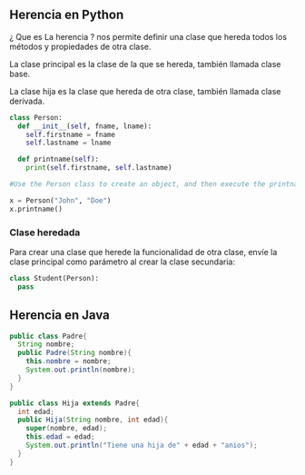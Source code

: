 ## Herencia en Python

¿ Que es La herencia ? nos permite definir una clase que hereda todos los métodos y propiedades de otra clase.

La clase principal es la clase de la que se hereda, también llamada clase base.

La clase hija es la clase que hereda de otra clase, también llamada clase derivada.

```python
class Person:
  def __init__(self, fname, lname):
    self.firstname = fname
    self.lastname = lname

  def printname(self):
    print(self.firstname, self.lastname)

#Use the Person class to create an object, and then execute the printname method:

x = Person("John", "Doe")
x.printname()
```	

### Clase heredada

Para crear una clase que herede la funcionalidad de otra clase, envíe la clase principal como parámetro al crear la clase secundaria:

```python
class Student(Person):
  pass
```

## Herencia en Java

```java
public class Padre{
  String nombre;
  public Padre(String nombre){
    this.nombre = nombre;
    System.out.println(nombre);
  }
}

public class Hija extends Padre{
  int edad;
  public Hija(String nombre, int edad){
    super(nombre, edad);
    this.edad = edad;
    System.out.println("Tiene una hija de" + edad + "anios");
  }
}
```
